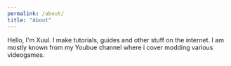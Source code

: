 ```yaml
---
permalink: /about/
title: "About"
---
```


Hello, I'm Xuul. I make tutorials, guides and other stuff on the internet. I am mostly known from my Youbue channel where i cover modding various videogames. 
